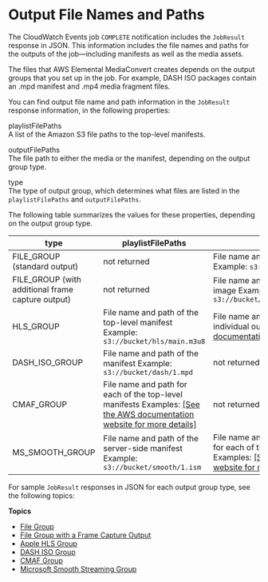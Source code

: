 # Output File Names and Paths<a name="output-file-names-and-paths"></a>

The CloudWatch Events job `COMPLETE` notification includes the `JobResult` response in JSON\. This information includes the file names and paths for the outputs of the job—including manifests as well as the media assets\.

The files that AWS Elemental MediaConvert creates depends on the output groups that you set up in the job\. For example, DASH ISO packages contain an \.mpd manifest and \.mp4 media fragment files\.

You can find output file name and path information in the `JobResult` response information, in the following properties:

playlistFilePaths  
A list of the Amazon S3 file paths to the top\-level manifests\.

outputFilePaths  
The file path to either the media or the manifest, depending on the output group type\.

type  
The type of output group, which determines what files are listed in the `playlistFilePaths` and `outputFilePaths`\.

The following table summarizes the values for these properties, depending on the output group type\.


| type | playlistFilePaths | outputFilePaths | 
| --- | --- | --- | 
| FILE\_GROUP \(standard output\) | not returned |  File name and path of the media file Example: `s3://bucket/file/file.mp4`  | 
| FILE\_GROUP \(with additional frame capture output\) | not returned |  File name and path of the final captured image Example: `s3://bucket/frameoutput/file.0000036.jpg`  | 
| HLS\_GROUP |  File name and path of the top\-level manifest Example: `s3://bucket/hls/main.m3u8`  |  File name and path of the manifests for the individual outputs Examples: [\[See the AWS documentation website for more details\]](http://docs.aws.amazon.com/mediaconvert/latest/ug/output-file-names-and-paths.html)  | 
| DASH\_ISO\_GROUP |  File name and path of the manifest Example: `s3://bucket/dash/1.mpd`  | not returned | 
| CMAF\_GROUP |  File name and path for each of the top\-level manifests Examples: [\[See the AWS documentation website for more details\]](http://docs.aws.amazon.com/mediaconvert/latest/ug/output-file-names-and-paths.html)  | not returned | 
| MS\_SMOOTH\_GROUP |  File name and path of the server\-side manifest Example: `s3://bucket/smooth/1.ism`  |  File name and path of the video manifests for each of the individual outputs Examples: [\[See the AWS documentation website for more details\]](http://docs.aws.amazon.com/mediaconvert/latest/ug/output-file-names-and-paths.html)  | 

For sample `JobResult` responses in JSON for each output group type, see the following topics:

**Topics**
+ [File Group](file-group.md)
+ [File Group with a Frame Capture Output](file-group-with-frame-capture-output.md)
+ [Apple HLS Group](apple-hls-group.md)
+ [DASH ISO Group](dash-iso-group.md)
+ [CMAF Group](cmaf-group.md)
+ [Microsoft Smooth Streaming Group](microsoft-smooth-streaming-group.md)
